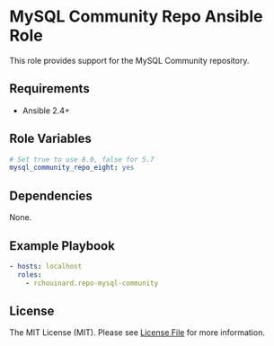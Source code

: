 # MySQL Community Repo Ansible Role

This role provides support for the MySQL Community repository.

## Requirements

* Ansible 2.4+

## Role Variables

``` yaml
# Set true to use 8.0, false for 5.7
mysql_community_repo_eight: yes
```

## Dependencies

None.

## Example Playbook

``` yaml
- hosts: localhost
  roles:
    - rchouinard.repo-mysql-community
```

## License

The MIT License (MIT). Please see [License File](LICENSE.md) for more information.
